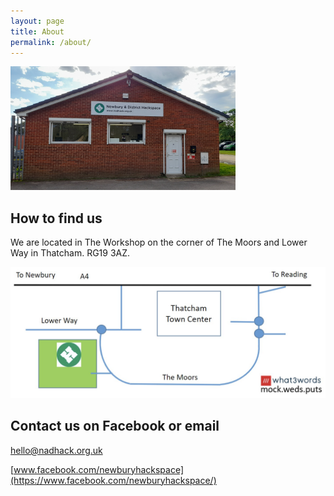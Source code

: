 ```yaml
---
layout: page
title: About
permalink: /about/
---
```


![](/images/nadhack-building.png)

## How to find us

We are located in The Workshop on the corner of The Moors and Lower Way in Thatcham. RG19 3AZ.

![](/images/find-us.png)

## Contact us on Facebook or email

[hello@nadhack.org.uk](mailto:hello@nadhack.org.uk)

[www.facebook.com/newburyhackspace](https://www.facebook.com/newburyhackspace/)
